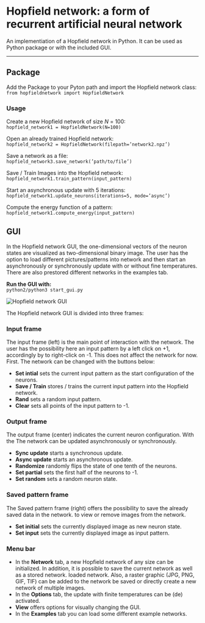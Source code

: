 # Hopfield network: a form of recurrent artificial neural network
An implementiation of a Hopfield network in Python. It can be used as Python package or with the included GUI.
****
## Package
Add the Package to your Pyton path and import the Hopfield network class:
`from hopfieldnetwork import HopfieldNetwork`

### Usage

Create a new Hopfield network of size _N_ = 100:\
`hopfield_network1 = HopfieldNetwork(N=100)`

Open an already trained Hopfield network:\
`hopfield_network2 = HopfieldNetwork(filepath=’network2.npz’)`

Save a network as a file:\
`hopfield_network3.save_network(’path/to/file’)`

Save / Train Images into the Hopfield network:\
`hopfield_network1.train_pattern(input_pattern)`

Start an asynchronous update with 5 iterations:\
`hopfield_network1.update_neurons(iterations=5, mode=’async’)`

Compute the energy function of a pattern:\
`hopfield_network1.compute_energy(input_pattern)`


## GUI

In the Hopfield network GUI, the one-dimensional vectors of the neuron states are visualized as two-dimensional binary image. The user has the option to load different pictures/patterns into network and then start an asynchronously or synchronously update with or without fine temperatures. There are also prestored different networks in the examples tab.


**Run the GUI with:**\
`python2/python3 start_gui.py`

![Hopfield network GUI](hopfieldnetwork/examples/project4/latex/images/gui_screenshot.png?raw=true)

The Hopfield network GUI is divided into three frames:

### Input frame
The input frame (left) is the main point of interaction with the network. The user has the possibility here an input pattern by a left click on +1, accordingly by to right-click on -1. This does not affect the network for now. First. The network can be changed with the buttons below:
- **Set intial** sets the current input pattern as the start configuration of the neurons.
- **Save / Train** stores / trains the current input pattern into the Hopfield network.
- **Rand** sets a random input pattern.
- **Clear** sets all points of the input pattern to -1.

### Output frame
The output frame (center) indicates the current neuron configuration. With the
The network can be updated asynchronously or synchronously.
- **Sync update** starts a synchronous update.
- **Async update** starts an asynchronous update.
- **Randomize** randomly flips the state of one tenth of the neurons.
- **Set partial** sets the first half of the neurons to -1.
- **Set random** sets a random neuron state.

### Saved pattern frame
The Saved pattern frame (right) offers the possibility to save the already saved data in the network.
to view or remove images from the network.
- **Set initial** sets the currently displayed image as new neuron state.
- **Set input** sets the currently displayed image as input pattern.

### Menu bar
- In the **Network** tab, a new Hopfield network of any size can be initialized.
In addition, it is possible to save the current network as well as a stored network.
loaded network. Also, a raster graphic (JPG, PNG, GIF, TIF) can be added to the network
be saved or directly create a new network of multiple images.
- In the **Options** tab, the update with finite temperatures can be (de) activated.
- **View** offers options for visually changing the GUI.
- In the **Examples** tab you can load some different example networks.
